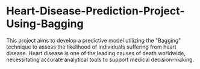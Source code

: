 # Heart-Disease-Prediction-Project-Using-Bagging
This project aims to develop a predictive model utilizing the "Bagging" technique to assess the likelihood of individuals suffering from heart disease. Heart disease is one of the leading causes of death worldwide, necessitating accurate analytical tools to support medical decision-making.
